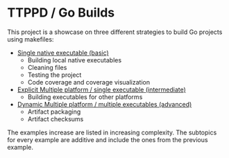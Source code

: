 # TTPPD / Go Builds

This project is a showcase on three different strategies to build Go projects using makefiles:

- [Single native executable (basic)](./01-basic)
  - Building local native executables
  - Cleaning files
  - Testing the project
  - Code coverage and coverage visualization
- [Explicit Multiple platform / single executable (intermediate)](./02-intermediate)
  - Building executables for other platforms
- [Dynamic Multiple platform / multiple executables (advanced)](./03-advanced)
  - Artifact packaging
  - Artifact checksums

The examples increase are listed in increasing complexity. The subtopics for every example are additive and include the ones from the previous example.

